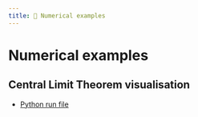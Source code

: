 ```yaml
---
title: 🐍 Numerical examples
---
```


# Numerical examples

## Central Limit Theorem visualisation

- [Python run file](/notebooks/clt_example.py)